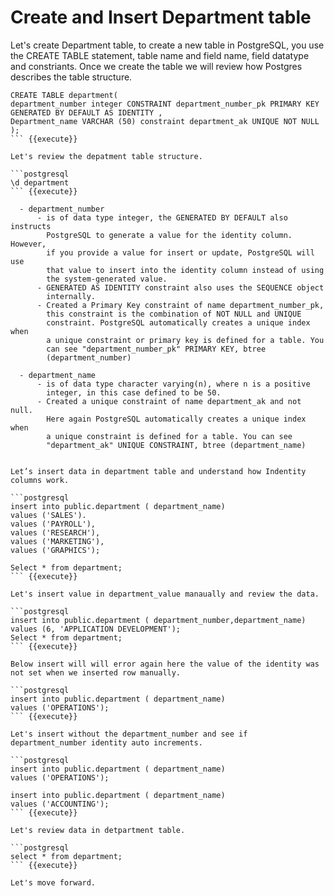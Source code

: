 # Create and Insert Department table

Let's create Department table, to create a new table in PostgreSQL, you use the CREATE TABLE statement, table name and field name, field datatype and constriants. Once we create the table we will review how Postgres describes the table structure.


```postgresql
CREATE TABLE department(
department_number integer CONSTRAINT department_number_pk PRIMARY KEY GENERATED BY DEFAULT AS IDENTITY ,
Department_name VARCHAR (50) constraint department_ak UNIQUE NOT NULL
);
``` {{execute}}

Let's review the depatment table structure.

```postgresql
\d department
``` {{execute}}

  - department_number    
      - is of data type integer, the GENERATED BY DEFAULT also instructs
        PostgreSQL to generate a value for the identity column. However,
        if you provide a value for insert or update, PostgreSQL will use
        that value to insert into the identity column instead of using
        the system-generated value.
      - GENERATED AS IDENTITY constraint also uses the SEQUENCE object
        internally.
      - Created a Primary Key constraint of name department_number_pk,
        this constraint is the combination of NOT NULL and UNIQUE
        constraint. PostgreSQL automatically creates a unique index when
        a unique constraint or primary key is defined for a table. You
        can see "department_number_pk" PRIMARY KEY, btree
        (department_number)
        
  - department_name    
      - is of data type character varying(n), where n is a positive
        integer, in this case defined to be 50.    
      - Created a unique constraint of name department_ak and not null.
        Here again PostgreSQL automatically creates a unique index when
        a unique constraint is defined for a table. You can see
        "department_ak" UNIQUE CONSTRAINT, btree (department_name)

  
Let’s insert data in department table and understand how Indentity columns work. 

```postgresql
insert into public.department ( department_name)
values ('SALES').
values ('PAYROLL'),
values ('RESEARCH'),
values ('MARKETING'),
values ('GRAPHICS');

Select * from department;
``` {{execute}}

Let's insert value in department_value manaually and review the data.

```postgresql
insert into public.department ( department_number,department_name)
values (6, 'APPLICATION DEVELOPMENT');
Select * from department;
``` {{execute}}

Below insert will will error again here the value of the identity was not set when we inserted row manually. 

```postgresql
insert into public.department ( department_name)
values ('OPERATIONS');
``` {{execute}}

Let's insert without the department_number and see if department_number identity auto increments.

```postgresql
insert into public.department ( department_name)
values ('OPERATIONS');

insert into public.department ( department_name)
values ('ACCOUNTING');
``` {{execute}}

Let's review data in detpartment table.

```postgresql
select * from department;
``` {{execute}}

Let's move forward.
